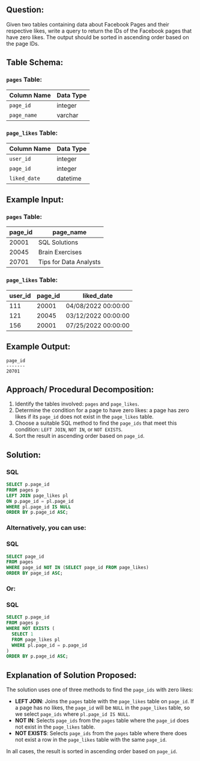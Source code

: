 
## Question:
Given two tables containing data about Facebook Pages and their respective likes, write a query to return the IDs of the Facebook pages that have zero likes. The output should be sorted in ascending order based on the page IDs.

## Table Schema:

### `pages` Table:
| Column Name | Data Type |
|---|---|
| `page_id` | integer |
| `page_name` | varchar |

### `page_likes` Table:
| Column Name | Data Type |
|---|---|
| `user_id` | integer |
| `page_id` | integer |
| `liked_date` | datetime |

## Example Input:

### `pages` Table:
| page_id | page_name |
|---|---|
| 20001 | SQL Solutions |
| 20045 | Brain Exercises |
| 20701 | Tips for Data Analysts |

### `page_likes` Table:
| user_id | page_id | liked_date |
|---|---|---|
| 111 | 20001 | 04/08/2022 00:00:00 |
| 121 | 20045 | 03/12/2022 00:00:00 |
| 156 | 20001 | 07/25/2022 00:00:00 |

## Example Output:
```
page_id
-------
20701
```

## Approach/ Procedural Decomposition:
1. Identify the tables involved: `pages` and `page_likes`.
2. Determine the condition for a page to have zero likes: a page has zero likes if its `page_id` does not exist in the `page_likes` table.
3. Choose a suitable SQL method to find the `page_ids` that meet this condition: `LEFT JOIN`, `NOT IN`, or `NOT EXISTS`.
4. Sort the result in ascending order based on `page_id`.

## Solution:
### SQL
```sql
SELECT p.page_id
FROM pages p
LEFT JOIN page_likes pl
ON p.page_id = pl.page_id
WHERE pl.page_id IS NULL
ORDER BY p.page_id ASC;
```

### Alternatively, you can use:
### SQL
```sql
SELECT page_id
FROM pages
WHERE page_id NOT IN (SELECT page_id FROM page_likes)
ORDER BY page_id ASC;
```

### Or:
### SQL
```sql
SELECT p.page_id
FROM pages p
WHERE NOT EXISTS (
  SELECT 1
  FROM page_likes pl
  WHERE pl.page_id = p.page_id
)
ORDER BY p.page_id ASC;
```

## Explanation of Solution Proposed:
The solution uses one of three methods to find the `page_ids` with zero likes:

*   **LEFT JOIN**: Joins the `pages` table with the `page_likes` table on `page_id`. If a page has no likes, the `page_id` will be `NULL` in the `page_likes` table, so we select `page_ids` where `pl.page_id IS NULL`.
*   **NOT IN**: Selects `page_ids` from the `pages` table where the `page_id` does not exist in the `page_likes` table.
*   **NOT EXISTS**: Selects `page_ids` from the `pages` table where there does not exist a row in the `page_likes` table with the same `page_id`.

In all cases, the result is sorted in ascending order based on `page_id`.
